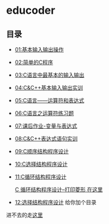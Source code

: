 # educoder

## 目录

- [01:基本输入输出操作](https://github.com/LZWcc/educoder/tree/main/01_essential_in&output_operate/)
- [02:简单的C程序](https://github.com/LZWcc/educoder/tree/main/02_easily_C/)
- [03:C语言中最基本的输入输出](https://github.com/LZWcc/educoder/tree/main/03_basis_in_output/)
- [04:C&C++基本输入输出实训](https://github.com/LZWcc/educoder/tree/main/04_C&CPP_input/)
- [05:C语言——运算符和表达式](https://github.com/LZWcc/educoder/tree/main/05_count_expression/)
- [06:C语言之运算符练习题](https://github.com/LZWcc/educoder/tree/main/06_C_sign_practice/)
- [07:课后作业-变量与表达式](https://github.com/LZWcc/educoder/tree/main/07_variables_expressions/)
- [08:C&C++表达式语句实训](https://github.com/LZWcc/educoder/tree/main/08_C_CPP_expression_practice/)
- [09:C顺序结构程序设计](https://github.com/LZWcc/educoder/tree/main/09_C_design/)
- [10:C选择结构程序设计](https://github.com/LZWcc/educoder/tree/main/10_Cchoice/)
- [11:C循环结构程序设计](https://github.com/LZWcc/educoder/tree/main/11_if_while/)

   [C 循环结构程序设计–打印菱形 在这里](https://github.com/LZWcc/educoder/blob/main/11_C%E5%BE%AA%E7%8E%AF%E7%BB%93%E6%9E%84%E7%A8%8B%E5%BA%8F%E8%AE%BE%E8%AE%A1/03_%E6%89%93%E5%8D%B0%E5%9B%BE%E5%BD%A2.c)

- [12:选择结构程序设计](https://github.com/LZWcc/educoder/tree/main/12_choice_design/)
给你加个目录

进不去的走[这里](https://gitlab.hk/long173691/educoder1)

